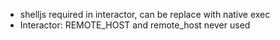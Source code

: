 
- shelljs required in interactor, can be replace with native exec
- Interactor: REMOTE_HOST and remote_host never used
